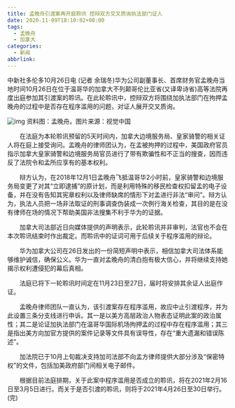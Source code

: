 ```yaml
---
title: 孟晚舟引渡案再开庭聆讯 控辩双方交叉质询执法部门证人
date: 2020-11-09T18:10:02+08:00
tags:
  - 孟晚舟
  - 加拿大
categories:
  - 新闻
abbrlink:
---
```


中新社多伦多10月26日电 (记者 余瑞冬)华为公司副董事长、首席财务官孟晚舟当地时间10月26日在位于温哥华的加拿大不列颠哥伦比亚省(又译卑诗省)高等法院再度出庭参加其引渡案的聆讯。在此轮聆讯中，控辩双方将围绕加执法部门在拘押孟晚舟的过程中是否存在程序滥用的问题，对证人展开交叉质询。

![img](https://cdn.jsdelivr.net/gh/yakeing/Documentation@main/Hexo/images/1dd4-kcaeqzx2694106.jpg)
资料图：孟晚舟。图片来源：视觉中国

　　在法庭为本轮聆讯预留的5天时间内，加拿大边境服务局、皇家骑警的相关证人将在庭上接受询问。孟晚舟的律师团认为，在孟被拘押的过程中，美国政府官员指示加拿大皇家骑警和边境服务局官员进行了带有欺骗性和不正当的搜查，因而违反了法院令和孟所应享有的基本权利。

　　辩方认为，在2018年12月1日孟晚舟飞抵温哥华2小时前，皇家骑警和边境服务局变更了对其“立即逮捕”的原计划，而是利用特殊的移民检查权扣留孟的电子设备，并在没有告知其宪章权利以及律师缺席的情形下对孟进行非法“审问”。辩方认为，执法人员把一场非法取证的刑事调查伪装成一次例行海关检查，其目的是在没有律师在场的情况下帮助美国非法搜集不利于华为的证据。

　　加拿大司法部近日向媒体提供的声明表示，此轮聆讯并非审判，法官也不会在本次聆讯结束时作出裁定。而聆讯中的证词可用于后续关于程序滥用的辩论。

　　华为加拿大公司在26日发出的一份简短声明中表示，相信加拿大司法体系能够维护诚信，确保公义。华为一直对孟晚舟的清白抱有极大信心，并将继续支持她揭示权利遭侵犯的幕后真相。

　　法庭已将下一轮聆讯时间定在11月23日至27日，届时将安排其余证人出庭作证。

　　孟晚舟律师团队一直认为，该引渡案存在程序滥用，故应中止引渡程序，并为此设置三条分支线进行申诉。其一是以美方高层政治人物表态证明此案的政治属性；其二是论证加执法部门在温哥华国际机场拘押孟的过程中存在程序滥用；其三是指出美方向加官方提供的案件记录等文件具有误导性，存在“重大遗漏和错误陈述”。

　　加法院已于10月上旬裁决支持加司法部不向孟方律师提供大部分涉及“保密特权”的文件，包括加美政府部门间相关电子邮件。

　　根据目前法庭排期，关于此案中程序滥用是否成立的聆讯，将在2021年2月16日至3月5日进行。而关于是否引渡的聆讯，则将于2021年4月26日至30日举行。(完)